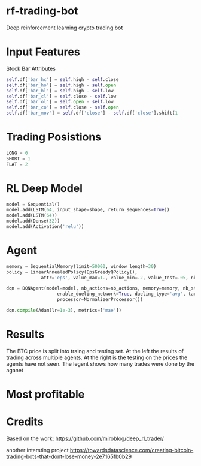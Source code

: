 # rf-trading-bot
Deep reinforcement learning crypto trading bot

# Input Features
Stock Bar Attributes
```python
self.df['bar_hc'] = self.high - self.close
self.df['bar_ho'] = self.high - self.open
self.df['bar_hl'] = self.high - self.low
self.df['bar_cl'] = self.close - self.low
self.df['bar_ol'] = self.open - self.low
self.df['bar_co'] = self.close - self.open
self.df['bar_mov'] = self.df['close'] - self.df['close'].shift(1
```

# Trading Posistions
```python
LONG = 0
SHORT = 1
FLAT = 2
```

# RL Deep Model
```python
model = Sequential()
model.add(LSTM(64, input_shape=shape, return_sequences=True))
model.add(LSTM(64))
model.add(Dense(32))
model.add(Activation('relu')) 
```

# Agent

```python
memory = SequentialMemory(limit=50000, window_length=30)
policy = LinearAnnealedPolicy(EpsGreedyQPolicy(),
             attr='eps', value_max=1., value_min=.2, value_test=.05, nb_steps=3000)

dqn = DQNAgent(model=model, nb_actions=nb_actions, memory=memory, nb_steps_warmup=200,
                   enable_dueling_network=True, dueling_type='avg', target_model_update=1e-2, policy=policy,
                   processor=NormalizerProcessor())

dqn.compile(Adam(lr=1e-3), metrics=['mae'])
```

# Results
The BTC price is split into traing and testing set. At the left the results of trading across 
multiple agents. At the right is the testing on the prices the agents have not seen. The legent shows how many trades were done by the aganet


# Most profitable 

# Credits
Based on the work: https://github.com/miroblog/deep_rl_trader/

another intersting project 
https://towardsdatascience.com/creating-bitcoin-trading-bots-that-dont-lose-money-2e7165fb0b29
